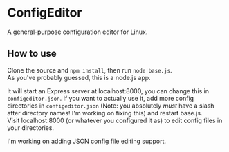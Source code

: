 # ConfigEditor
A general-purpose configuration editor for Linux.

## How to use
Clone the source and `npm install`, then run `node base.js`.  
As you've probably guessed, this is a node.js app.

It will start an Express server at localhost:8000, you can change this in `configeditor.json`. If you want to actually use it, add more config directories in `configeditor.json` (Note: you absolutely *must* have a slash after directory names! I'm working on fixing this) and restart base.js.  
Visit localhost:8000 (or whatever you configured it as) to edit config files in your directories.

I'm working on adding JSON config file editing support.
